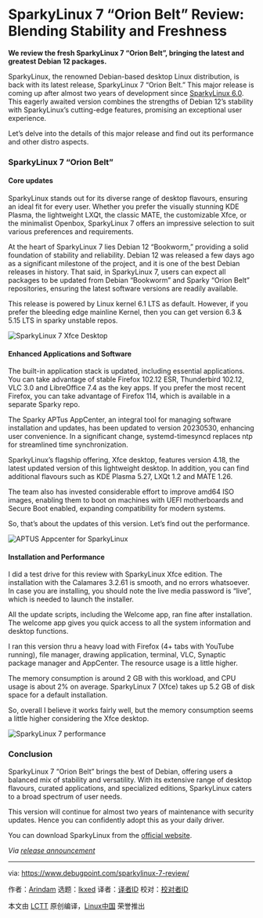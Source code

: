 [#]: subject: "SparkyLinux 7 “Orion Belt” Review: Blending Stability and Freshness"
[#]: via: "https://www.debugpoint.com/sparkylinux-7-review/"
[#]: author: "Arindam https://www.debugpoint.com/author/admin1/"
[#]: collector: "lkxed"
[#]: translator: "geekpi"
[#]: reviewer: " "
[#]: publisher: " "
[#]: url: " "

SparkyLinux 7 “Orion Belt” Review: Blending Stability and Freshness
======

**We review the fresh SparkyLinux 7 “Orion Belt”, bringing the latest and greatest Debian 12 packages.**

SparkyLinux, the renowned Debian-based desktop Linux distribution, is back with its latest release, SparkyLinux 7 “Orion Belt.” This major release is coming up after almost two years of development since [SparkyLinux 6.0][1]. This eagerly awaited version combines the strengths of Debian 12’s stability with SparkyLinux’s cutting-edge features, promising an exceptional user experience.

Let’s delve into the details of this major release and find out its performance and other distro aspects.

### SparkyLinux 7 “Orion Belt”

#### Core updates

SparkyLinux stands out for its diverse range of desktop flavours, ensuring an ideal fit for every user. Whether you prefer the visually stunning KDE Plasma, the lightweight LXQt, the classic MATE, the customizable Xfce, or the minimalist Openbox, SparkyLinux 7 offers an impressive selection to suit various preferences and requirements.

At the heart of SparkyLinux 7 lies Debian 12 “Bookworm,” providing a solid foundation of stability and reliability. Debian 12 was released a few days ago as a significant milestone of the project, and it is one of the best Debian releases in history. That said, in SparkyLinux 7, users can expect all packages to be updated from Debian “Bookworm” and Sparky “Orion Belt” repositories, ensuring the latest software versions are readily available.

This release is powered by Linux kernel 6.1 LTS as default. However, if you prefer the bleeding edge mainline Kernel, then you can get version 6.3 & 5.15 LTS in sparky unstable repos.

![SparkyLinux 7 Xfce Desktop][2]

#### Enhanced Applications and Software

The built-in application stack is updated, including essential applications. You can take advantage of stable Firefox 102.12 ESR, Thunderbird 102.12, VLC 3.0 and LibreOffice 7.4 as the key apps. If you prefer the most recent Firefox, you can take advantage of Firefox 114, which is available in a separate Sparky repo.

The Sparky APTus AppCenter, an integral tool for managing software installation and updates, has been updated to version 20230530, enhancing user convenience. In a significant change, systemd-timesyncd replaces ntp for streamlined time synchronization.

SparkyLinux’s flagship offering, Xfce desktop, features version 4.18, the latest updated version of this lightweight desktop. In addition, you can find additional flavours such as KDE Plasma 5.27, LXQt 1.2 and MATE 1.26.

The team also has invested considerable effort to improve amd64 ISO images, enabling them to boot on machines with UEFI motherboards and Secure Boot enabled, expanding compatibility for modern systems.

So, that’s about the updates of this version. Let’s find out the performance.

![APTUS Appcenter for SparkyLinux][3]

#### Installation and Performance

I did a test drive for this review with SparkyLinux Xfce edition. The installation with the Calamares 3.2.61 is smooth, and no errors whatsoever. In case you are installing, you should note the live media password is “live”, which is needed to launch the installer.

All the update scripts, including the Welcome app, ran fine after installation. The welcome app gives you quick access to all the system information and desktop functions.

I ran this version thru a heavy load with Firefox (4+ tabs with YouTube running), file manager, drawing application, terminal, VLC, Synaptic package manager and AppCenter. The resource usage is a little higher.

The memory consumption is around 2 GB with this workload, and CPU usage is about 2% on average. SparkyLinux 7 (Xfce) takes up 5.2 GB of disk space for a default installation.

So, overall I believe it works fairly well, but the memory consumption seems a little higher considering the Xfce desktop.

![SparkyLinux 7 performance][4]

### Conclusion

SparkyLinux 7 “Orion Belt” brings the best of Debian, offering users a balanced mix of stability and versatility. With its extensive range of desktop flavours, curated applications, and specialized editions, SparkyLinux caters to a broad spectrum of user needs.

This version will continue for almost two years of maintenance with security updates. Hence you can confidently adopt this as your daily driver.

You can download SparkyLinux from the [official website][5].

_Via [release announcement][6]_

--------------------------------------------------------------------------------

via: https://www.debugpoint.com/sparkylinux-7-review/

作者：[Arindam][a]
选题：[lkxed][b]
译者：[译者ID](https://github.com/译者ID)
校对：[校对者ID](https://github.com/校对者ID)

本文由 [LCTT](https://github.com/LCTT/TranslateProject) 原创编译，[Linux中国](https://linux.cn/) 荣誉推出

[a]: https://www.debugpoint.com/author/admin1/
[b]: https://github.com/lkxed/
[1]: https://www.debugpoint.com/sparky-linux-6-review/
[2]: https://www.debugpoint.com/wp-content/uploads/2023/06/SparkyLinux-7-Xfce-Desktop.jpg
[3]: https://www.debugpoint.com/wp-content/uploads/2023/06/APTUS-Appcenter-for-SparkyLinux.jpg
[4]: https://www.debugpoint.com/wp-content/uploads/2023/06/SparkyLinux-7-performance.jpg
[5]: https://sparkylinux.org/download/
[6]: https://sparkylinux.org/sparky-7-0-orion-belt/